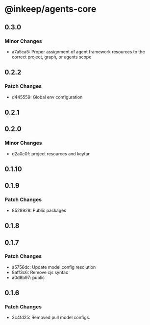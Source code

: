 # @inkeep/agents-core

## 0.3.0

### Minor Changes

- a7a5ca5: Proper assignment of agent framework resources to the correct project, graph, or agents scope

## 0.2.2

### Patch Changes

- d445559: Global env configuration

## 0.2.1

## 0.2.0

### Minor Changes

- d2a0c0f: project resources and keytar

## 0.1.10

## 0.1.9

### Patch Changes

- 8528928: Public packages

## 0.1.8

## 0.1.7

### Patch Changes

- a5756dc: Update model config resolution
- 8aff3c6: Remove cjs syntax
- a0d8b97: public

## 0.1.6

### Patch Changes

- 3c4fd25: Removed pull model configs.
